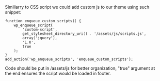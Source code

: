 Similiarry to CSS script we could add custom js to our theme using such snippet:

```
function enqueue_custom_scripts() {
    wp_enqueue_script(
        'custom-script', 
        get_stylesheet_directory_uri() . '/assets/js/scripts.js',
        array('jquery'),
        '1.0', 
        true
    );
}
add_action('wp_enqueue_scripts', 'enqueue_custom_scripts');
```

Code should be put in /assets/js for better organization, "true" argument at the end ensures the script would be loaded in footer.
